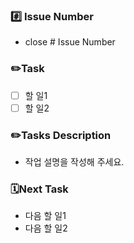 ### #️⃣ Issue Number
- close # Issue Number

### ✏️Task
- [ ] 할 일1
- [ ] 할 일2

### ✏️Tasks Description
* 작업 설명을 작성해 주세요.

### 🗓Next Task
- 다음 할 일1
- 다음 할 일2
